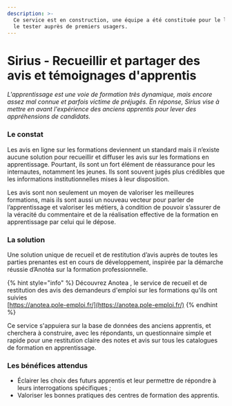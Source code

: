 ```yaml
---
description: >-
  Ce service est en construction, une équipe a été constituée pour le lancer et
  le tester auprès de premiers usagers.
---
```


# Sirius - Recueillir et partager des avis et témoignages d'apprentis

_L'apprentissage est une voie de formation très dynamique, mais encore assez mal connue et parfois victime de préjugés. En réponse, Sirius vise à mettre en avant l'expérience des anciens apprentis pour lever des appréhensions de candidats._

### Le constat

Les avis en ligne sur les formations deviennent un standard mais il n’existe aucune solution pour recueillir et diffuser les avis sur les formations en apprentissage. Pourtant, ils sont un fort élément de réassurance pour les internautes, notamment les jeunes. Ils sont souvent jugés plus crédibles que les informations institutionnelles mises à leur disposition. 

Les avis sont non seulement un moyen de valoriser les meilleures formations, mais ils sont aussi un nouveau vecteur pour parler de l’apprentissage et valoriser les métiers, à condition de pouvoir s’assurer de la véracité du commentaire et de la réalisation effective de la formation en apprentissage par celui qui le dépose.

### La solution

Une solution unique de recueil et de restitution d’avis auprès de toutes les parties prenantes est en cours de développement, inspirée par la démarche réussie d’Anotéa sur la formation professionnelle.

{% hint style="info" %}
Découvrez Anotea , le service de recueil et de restitution des avis des demandeurs d'emploi sur les formations qu'ils ont suivies  
[https://anotea.pole-emploi.fr/](https://anotea.pole-emploi.fr/)
{% endhint %}

Ce service s'appuiera sur la base de données des anciens apprentis, et cherchera à construire, avec les répondants, un questionnaire simple et rapide pour une restitution claire des notes et avis sur tous les catalogues de formation en apprentissage.

### Les bénéfices attendus

* Éclairer les choix des futurs apprentis et leur permettre de répondre à leurs interrogations spécifiques ;
* Valoriser les bonnes pratiques des centres de formation des apprentis.

